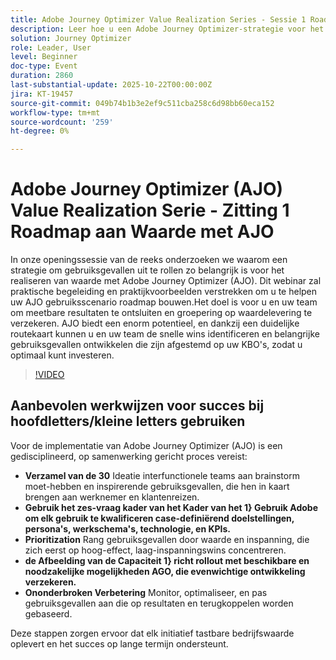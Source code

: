 ```yaml
---
title: Adobe Journey Optimizer Value Realization Series - Sessie 1 Roadmap naar waarde met Adobe Journey Optimizer
description: Leer hoe u een Adobe Journey Optimizer-strategie voor het implementeren van case-outs ontwerpt die meetbare resultaten aanstuurt. Ontdek praktische tips en praktijkvoorbeelden om bedrijfswaarde te ontgrendelen.
solution: Journey Optimizer
role: Leader, User
level: Beginner
doc-type: Event
duration: 2860
last-substantial-update: 2025-10-22T00:00:00Z
jira: KT-19457
source-git-commit: 049b74b1b3e2ef9c511cba258c6d98bb60eca152
workflow-type: tm+mt
source-wordcount: '259'
ht-degree: 0%

---
```



# Adobe Journey Optimizer (AJO) Value Realization Serie - Zitting 1 Roadmap aan Waarde met AJO

In onze openingssessie van de reeks onderzoeken we waarom een strategie om gebruiksgevallen uit te rollen zo belangrijk is voor het realiseren van waarde met Adobe Journey Optimizer (AJO). Dit webinar zal praktische begeleiding en praktijkvoorbeelden verstrekken om u te helpen uw AJO gebruiksscenario roadmap bouwen.Het doel is voor u en uw team om meetbare resultaten te ontsluiten en groepering op waardelevering te verzekeren. AJO biedt een enorm potentieel, en dankzij een duidelijke routekaart kunnen u en uw team de snelle wins identificeren en belangrijke gebruiksgevallen ontwikkelen die zijn afgestemd op uw KBO&#39;s, zodat u optimaal kunt investeren.

>[!VIDEO](https://video.tv.adobe.com/v/3476067/?learn=on&enablevpops)

## Aanbevolen werkwijzen voor succes bij hoofdletters/kleine letters gebruiken

Voor de implementatie van Adobe Journey Optimizer (AJO) is een gedisciplineerd, op samenwerking gericht proces vereist:

* **Verzamel van de 30** Ideatie  interfunctionele teams aan brainstorm moet-hebben en inspirerende gebruiksgevallen, die hen in kaart brengen aan werknemer en klantenreizen.
* **Gebruik het zes-vraag kader van het Kader van het 1&rbrace; Gebruik Adobe om elk gebruik te kwalificeren case-definiërend doelstellingen, persona&#39;s, werkschema&#39;s, technologie, en KPIs.**
* **Prioritization** Rang gebruiksgevallen door waarde en inspanning, die zich eerst op hoog-effect, laag-inspanningswins concentreren.
* **de Afbeelding van de Capaciteit 1&rbrace; richt rollout met beschikbare en noodzakelijke mogelijkheden AGO, die evenwichtige ontwikkeling verzekeren.**
* **Ononderbroken Verbetering** Monitor, optimaliseer, en pas gebruiksgevallen aan die op resultaten en terugkoppelen worden gebaseerd.

Deze stappen zorgen ervoor dat elk initiatief tastbare bedrijfswaarde oplevert en het succes op lange termijn ondersteunt.

